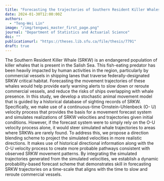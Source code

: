 ```yaml
---
title: "Forecasting the trajectories of Southern Resident Killer Whales with stochastic continuous-time movement models"
date: 2024-01-30T12:00:00Z
authors:
  - "Teng-Wei Lin"
image: "/img/tengwei_master_first_page.png"
journal: "Department of Statistics and Actuarial Science"
doi: ""
publicationurl: "https://theses.lib.sfu.ca/file/thesis/7791"
draft: true
---
```


The Southern Resident Killer Whale (SRKW) is an endangered population of killer whales that is present in the Salish Sea. This fish-eating predator has been heavily impacted by human activities in the region, particularly by commercial vessels in shipping lanes that traverse federally-designated SRKW critical habitat. Forecasting the movement trajectories of these whales would help provide early warning alerts to slow down or reroute commercial vessels, and reduce the risks of ships overlapping with whale presence. In this study, we develop a stochastic animal movement model that is guided by a historical database of sighting records of SRKW. Specifically, we make use of a continuous-time Ornstein-Uhlenbeck (O- U) velocity process that provides the basis for a movement forecast system and simulates realizations of SRKW velocities and trajectories given initial conditions. However, if the forecast system were to simply rely on the O-U velocity process alone, it would steer simulated whale trajectories to areas where SRKWs are rarely found. To address this, we propose a direction blending scheme to project the simulated velocities in more realistic directions. It makes use of historical directional information along with the O-U velocity process to create more probable pathways consistent with observed SRKW movement patterns. By integrating the simulated trajectories generated from the simulated velocities, we establish a dynamic probability-based forecast scheme that demonstrates skill in forecasting SRKW trajectories on a time-scale that aligns with the time to slow and reroute commercial vessels.